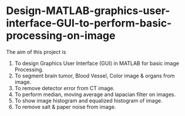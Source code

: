 # Design-MATLAB-graphics-user-interface-GUI-to-perform-basic-processing-on-image

The aim of this project is
1.	To design Graphics User Interface (GUI) in MATLAB for basic image Processing.
2.	To segment brain tumor, Blood Vessel, Color image & organs from image.
3.	To remove detector error from CT image.
4.	To perform median, moving average and lapacian filter on images.
5.	To show image histogram and equalized histogram of image.
6.	To remove salt & paper noise from image.

